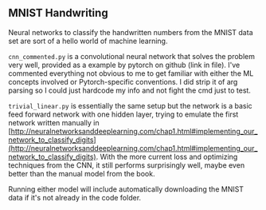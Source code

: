 ## MNIST Handwriting

Neural networks to classify the handwritten numbers from the MNIST data set are sort of a hello world of machine learning.

`cnn_commented.py` is a convolutional neural network that solves the problem very well, provided as a example by pytorch on github (link in file). I've commented everything not obvious to me to get familiar with either the ML concepts involved or Pytorch-specific conventions. I did strip it of arg parsing so I could just hardcode my info and not fight the cmd just to test.

`trivial_linear.py` is essentially the same setup but the network is a basic feed forward network with one hidden layer, trying to emulate the first network written manually in [http://neuralnetworksanddeeplearning.com/chap1.html#implementing_our_network_to_classify_digits](http://neuralnetworksanddeeplearning.com/chap1.html#implementing_our_network_to_classify_digits). With the more current loss and optimizing techniques from the CNN, it still performs surprisingly well, maybe even better than the manual model from the book.

Running either model will include automatically downloading the MNIST data if it's not already in the code folder.
